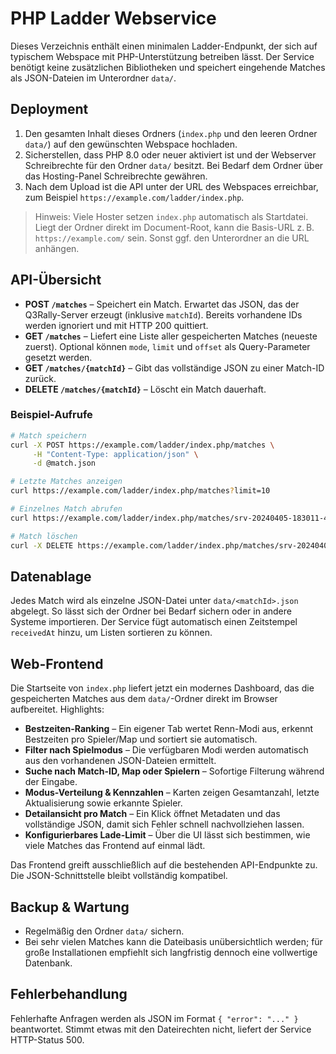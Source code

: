 # PHP Ladder Webservice

Dieses Verzeichnis enthält einen minimalen Ladder-Endpunkt, der sich auf typischem Webspace mit PHP-Unterstützung betreiben lässt. Der Service benötigt keine zusätzlichen Bibliotheken und speichert eingehende Matches als JSON-Dateien im Unterordner `data/`.

## Deployment
1. Den gesamten Inhalt dieses Ordners (`index.php` und den leeren Ordner `data/`) auf den gewünschten Webspace hochladen.
2. Sicherstellen, dass PHP 8.0 oder neuer aktiviert ist und der Webserver Schreibrechte für den Ordner `data/` besitzt. Bei Bedarf dem Ordner über das Hosting-Panel Schreibrechte gewähren.
3. Nach dem Upload ist die API unter der URL des Webspaces erreichbar, zum Beispiel `https://example.com/ladder/index.php`.

> Hinweis: Viele Hoster setzen `index.php` automatisch als Startdatei. Liegt der Ordner direkt im Document-Root, kann die Basis-URL z. B. `https://example.com/` sein. Sonst ggf. den Unterordner an die URL anhängen.

## API-Übersicht

* **POST `/matches`** – Speichert ein Match. Erwartet das JSON, das der Q3Rally-Server erzeugt (inklusive `matchId`). Bereits vorhandene IDs werden ignoriert und mit HTTP 200 quittiert.
* **GET `/matches`** – Liefert eine Liste aller gespeicherten Matches (neueste zuerst). Optional können `mode`, `limit` und `offset` als Query-Parameter gesetzt werden.
* **GET `/matches/{matchId}`** – Gibt das vollständige JSON zu einer Match-ID zurück.
* **DELETE `/matches/{matchId}`** – Löscht ein Match dauerhaft.

### Beispiel-Aufrufe
```bash
# Match speichern
curl -X POST https://example.com/ladder/index.php/matches \
     -H "Content-Type: application/json" \
     -d @match.json

# Letzte Matches anzeigen
curl https://example.com/ladder/index.php/matches?limit=10

# Einzelnes Match abrufen
curl https://example.com/ladder/index.php/matches/srv-20240405-183011-42

# Match löschen
curl -X DELETE https://example.com/ladder/index.php/matches/srv-20240405-183011-42
```

## Datenablage
Jedes Match wird als einzelne JSON-Datei unter `data/<matchId>.json` abgelegt. So lässt sich der Ordner bei Bedarf sichern oder in andere Systeme importieren. Der Service fügt automatisch einen Zeitstempel `receivedAt` hinzu, um Listen sortieren zu können.

## Web-Frontend

Die Startseite von `index.php` liefert jetzt ein modernes Dashboard, das die gespeicherten Matches aus dem `data/`-Ordner direkt im Browser aufbereitet. Highlights:

* **Bestzeiten-Ranking** – Ein eigener Tab wertet Renn-Modi aus, erkennt Bestzeiten pro Spieler/Map und sortiert sie automatisch.
* **Filter nach Spielmodus** – Die verfügbaren Modi werden automatisch aus den vorhandenen JSON-Dateien ermittelt.
* **Suche nach Match-ID, Map oder Spielern** – Sofortige Filterung während der Eingabe.
* **Modus-Verteilung & Kennzahlen** – Karten zeigen Gesamtanzahl, letzte Aktualisierung sowie erkannte Spieler.
* **Detailansicht pro Match** – Ein Klick öffnet Metadaten und das vollständige JSON, damit sich Fehler schnell nachvollziehen lassen.
* **Konfigurierbares Lade-Limit** – Über die UI lässt sich bestimmen, wie viele Matches das Frontend auf einmal lädt.

Das Frontend greift ausschließlich auf die bestehenden API-Endpunkte zu. Die JSON-Schnittstelle bleibt vollständig kompatibel.

## Backup & Wartung
* Regelmäßig den Ordner `data/` sichern.
* Bei sehr vielen Matches kann die Dateibasis unübersichtlich werden; für große Installationen empfiehlt sich langfristig dennoch eine vollwertige Datenbank.

## Fehlerbehandlung
Fehlerhafte Anfragen werden als JSON im Format `{ "error": "..." }` beantwortet. Stimmt etwas mit den Dateirechten nicht, liefert der Service HTTP-Status 500.

